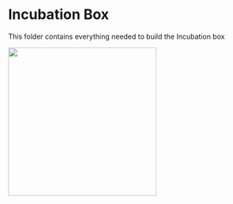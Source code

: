 # Incubation Box

This folder contains everything needed to build the Incubation box

<img src="https://github.com/Joshedwards222/LifeHack/blob/Module-Format/Images/Incubation-Box.jpg" width="300">
